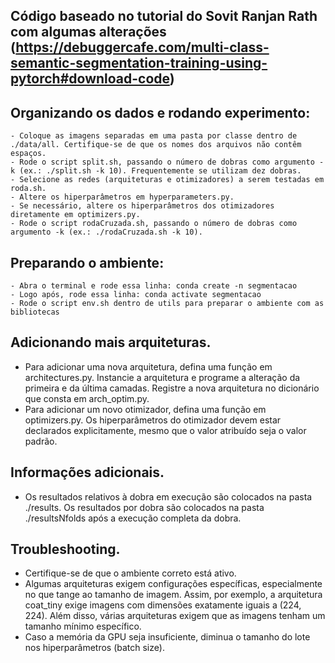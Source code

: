 ##  Código baseado no tutorial do Sovit Ranjan Rath com algumas alterações (https://debuggercafe.com/multi-class-semantic-segmentation-training-using-pytorch#download-code)

## Organizando os dados e rodando experimento:
    - Coloque as imagens separadas em uma pasta por classe dentro de ./data/all. Certifique-se de que os nomes dos arquivos não contêm espaços.
    - Rode o script split.sh, passando o número de dobras como argumento -k (ex.: ./split.sh -k 10). Frequentemente se utilizam dez dobras.
    - Selecione as redes (arquiteturas e otimizadores) a serem testadas em roda.sh.
    - Altere os hiperparâmetros em hyperparameters.py.
    - Se necessário, altere os hiperparâmetros dos otimizadores diretamente em optimizers.py.
    - Rode o script rodaCruzada.sh, passando o número de dobras como argumento -k (ex.: ./rodaCruzada.sh -k 10).


## Preparando o ambiente:
    - Abra o terminal e rode essa linha: conda create -n segmentacao
    - Logo após, rode essa linha: conda activate segmentacao
    - Rode o script env.sh dentro de utils para preparar o ambiente com as bibliotecas


## Adicionando mais arquiteturas.

- Para adicionar uma nova arquitetura, defina uma função em architectures.py. Instancie a arquitetura e programe a alteração da primeira e da última camadas. Registre a nova arquitetura no dicionário que consta em arch_optim.py.
- Para adicionar um novo otimizador, defina uma função em optimizers.py. Os hiperparâmetros do otimizador devem estar declarados explicitamente, mesmo que o valor atribuído seja o valor padrão.

## Informações adicionais.

- Os resultados relativos à dobra em execução são colocados na pasta ./results. Os resultados por dobra são colocados na pasta ./resultsNfolds após a execução completa da dobra.

## Troubleshooting.

- Certifique-se de que o ambiente correto está ativo.
- Algumas arquiteturas exigem configurações específicas, especialmente no que tange ao tamanho de imagem. Assim, por exemplo, a arquitetura coat_tiny exige imagens com dimensões exatamente iguais a (224, 224). Além disso, várias arquiteturas exigem que as imagens tenham um tamanho mínimo específico.
- Caso a memória da GPU seja insuficiente, diminua o tamanho do lote nos hiperparâmetros (batch size).

